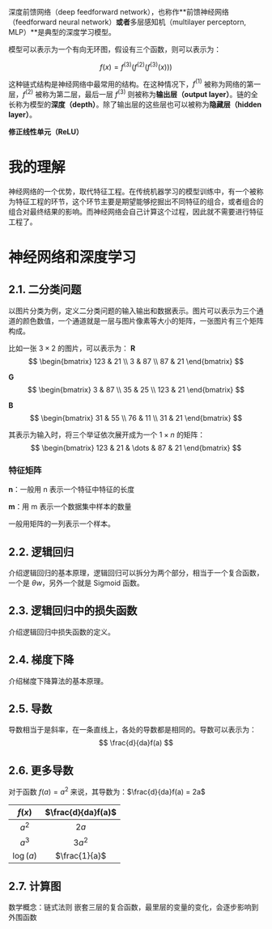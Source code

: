 
深度前馈网络（deep feedforward network），也称作**前馈神经网络（feedforward neural network）**或者**多层感知机（multilayer perceptorn, MLP）**是典型的深度学习模型。

模型可以表示为一个有向无环图，假设有三个函数，则可以表示为：

$$
f(x) = f^{(3)}(f^{(2)}(f^{(3)}(x)))
$$

这种链式结构是神经网络中最常用的结构。在这种情况下，$f^{(1)}$ 被称为网络的第一层，$f^{(2)}$ 被称为第二层，最后一层 $f^{(3)}$ 则被称为**输出层（output layer）**。链的全长称为模型的**深度（depth）**。除了输出层的这些层也可以被称为**隐藏层（hidden layer）**。

**修正线性单元（ReLU）**


# 我的理解
神经网络的一个优势，取代特征工程。在传统机器学习的模型训练中，有一个被称为特征工程的环节，这个环节主要是期望能够挖掘出不同特征的组合，或者组合的组合对最终结果的影响。而神经网络会自己计算这个过程，因此就不需要进行特征工程了。


# 神经网络和深度学习

## 2.1. 二分类问题

以图片分类为例，定义二分类问题的输入输出和数据表示。图片可以表示为三个通道的颜色数值，一个通道就是一层与图片像素等大小的矩阵，一张图片有三个矩阵构成。

比如一张 $3 \times 2$ 的图片，可以表示为：
**R**
$$
\begin{bmatrix}
123 & 21  \\  
3 & 87  \\  
87 & 21 
\end{bmatrix}
$$

**G**
$$
\begin{bmatrix}
3 & 87 \\  
35 & 25 \\  
123 & 21
\end{bmatrix}
$$

**B**
$$
\begin{bmatrix}
31 & 55 \\  
76 & 11 \\  
31 & 21
\end{bmatrix}
$$

其表示为输入时，将三个举证依次展开成为一个 $1 \times n$ 的矩阵：
$$
\begin{bmatrix}
123 & 21 & \dots & 87 & 21 
\end{bmatrix}
$$

### 特征矩阵
**n**：一般用 n 表示一个特征中特征的长度

**m**：用 m 表示一个数据集中样本的数量

一般用矩阵的一列表示一个样本。

## 2.2. 逻辑回归
介绍逻辑回归的基本原理，逻辑回归可以拆分为两个部分，相当于一个复合函数，一个是 $\theta w$，另外一个就是 Sigmoid 函数。

## 2.3. 逻辑回归中的损失函数
介绍逻辑回归中损失函数的定义。

## 2.4. 梯度下降
介绍梯度下降算法的基本原理。

## 2.5. 导数
导数相当于是斜率，在一条直线上，各处的导数都是相同的。导数可以表示为：
$$
\frac{d}{da}f(a)
$$

## 2.6. 更多导数
对于函数 $f(a) = a^2$ 来说，其导数为：$\frac{d}{da}f(a) = 2a$

|$f(x)$|$\frac{d}{da}f(a)$|
|:-:|:-:|
|$a^2$|$2a$|
|$a^3$|$3a^2$|
|$\log(a)$|$\frac{1}{a}$|

## 2.7. 计算图 

数学概念：链式法则
嵌套三层的复合函数，最里层的变量的变化，会逐步影响到外围函数
<!--stackedit_data:
eyJoaXN0b3J5IjpbLTE1NDE4MzQ5ODIsNTM1NTAxOTc1XX0=
-->